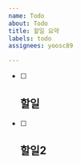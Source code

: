 ```yaml
---
name: Todo
about: Todo
title: 할일 요약
labels: todo
assignees: yoosc89

---
```


- [ ] 할일
    -
- [ ] 할일2
    -
